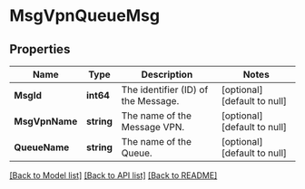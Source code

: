 # MsgVpnQueueMsg

## Properties
Name | Type | Description | Notes
------------ | ------------- | ------------- | -------------
**MsgId** | **int64** | The identifier (ID) of the Message. | [optional] [default to null]
**MsgVpnName** | **string** | The name of the Message VPN. | [optional] [default to null]
**QueueName** | **string** | The name of the Queue. | [optional] [default to null]

[[Back to Model list]](../README.md#documentation-for-models) [[Back to API list]](../README.md#documentation-for-api-endpoints) [[Back to README]](../README.md)

